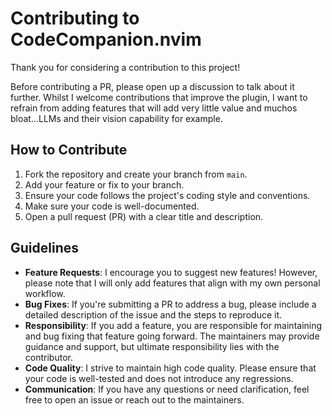 # Contributing to CodeCompanion.nvim

Thank you for considering a contribution to this project!

Before contributing a PR, please open up a discussion to talk about it further. Whilst I welcome contributions that improve the plugin, I want to refrain from adding features that will add very little value and muchos bloat...LLMs and their vision capability for example.

## How to Contribute

1. Fork the repository and create your branch from `main`.
2. Add your feature or fix to your branch.
3. Ensure your code follows the project's coding style and conventions.
4. Make sure your code is well-documented.
5. Open a pull request (PR) with a clear title and description.

## Guidelines

* **Feature Requests**: I encourage you to suggest new features! However, please note that I will only add features that align with my own personal workflow.
* **Bug Fixes**: If you're submitting a PR to address a bug, please include a detailed description of the issue and the steps to reproduce it.
* **Responsibility**: If you add a feature, you are responsible for maintaining and bug fixing that feature going forward. The maintainers may provide guidance and support, but ultimate responsibility lies with the contributor.
* **Code Quality**: I strive to maintain high code quality. Please ensure that your code is well-tested and does not introduce any regressions.
* **Communication**: If you have any questions or need clarification, feel free to open an issue or reach out to the maintainers.

